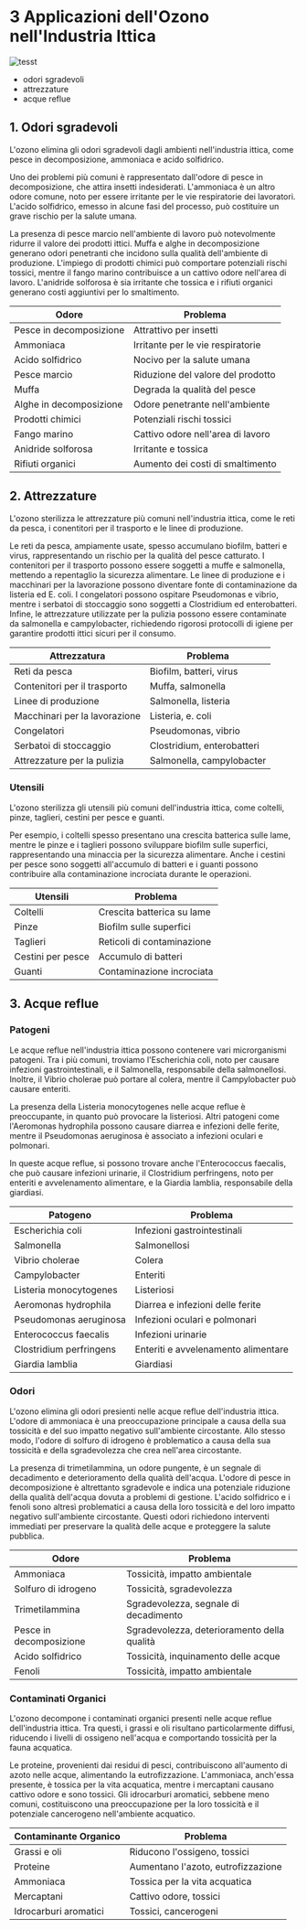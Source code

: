 # 3 Applicazioni dell'Ozono nell'Industria Ittica 

![tesst](/assets/images/ittica-applicazioni-featured.jpg "Title")



- odori sgradevoli
- attrezzature
- acque reflue

## 1. Odori sgradevoli

L'ozono elimina gli odori sgradevoli dagli ambienti nell'industria ittica, come pesce in decomposizione, ammoniaca e acido solfidrico.

Uno dei problemi più comuni è rappresentato dall'odore di pesce in decomposizione, che attira insetti indesiderati. L'ammoniaca è un altro odore comune, noto per essere irritante per le vie respiratorie dei lavoratori. L'acido solfidrico, emesso in alcune fasi del processo, può costituire un grave rischio per la salute umana.

La presenza di pesce marcio nell'ambiente di lavoro può notevolmente ridurre il valore dei prodotti ittici. Muffa e alghe in decomposizione generano odori penetranti che incidono sulla qualità dell'ambiente di produzione. L'impiego di prodotti chimici può comportare potenziali rischi tossici, mentre il fango marino contribuisce a un cattivo odore nell'area di lavoro. L'anidride solforosa è sia irritante che tossica e i rifiuti organici generano costi aggiuntivi per lo smaltimento.

| Odore | Problema | 
| --- | --- |
| Pesce in decomposizione | Attrattivo per insetti |
| Ammoniaca | Irritante per le vie respiratorie |
| Acido solfidrico | Nocivo per la salute umana |
| Pesce marcio | Riduzione del valore del prodotto |
| Muffa | Degrada la qualità del pesce |
| Alghe in decomposizione | Odore penetrante nell'ambiente |
| Prodotti chimici | Potenziali rischi tossici |
| Fango marino | Cattivo odore nell'area di lavoro |
| Anidride solforosa | Irritante e tossica |
| Rifiuti organici | Aumento dei costi di smaltimento |

## 2. Attrezzature

L'ozono sterilizza le attrezzature più comuni nell'industria ittica, come le reti da pesca, i conentitori per il trasporto e le linee di produzione.

Le reti da pesca, ampiamente usate, spesso accumulano biofilm, batteri e virus, rappresentando un rischio per la qualità del pesce catturato. I contenitori per il trasporto possono essere soggetti a muffe e salmonella, mettendo a repentaglio la sicurezza alimentare. Le linee di produzione e i macchinari per la lavorazione possono diventare fonte di contaminazione da listeria ed E. coli. I congelatori possono ospitare Pseudomonas e vibrio, mentre i serbatoi di stoccaggio sono soggetti a Clostridium ed enterobatteri. Infine, le attrezzature utilizzate per la pulizia possono essere contaminate da salmonella e campylobacter, richiedendo rigorosi protocolli di igiene per garantire prodotti ittici sicuri per il consumo.

| Attrezzatura | Problema | 
| --- | --- |
| Reti da pesca | Biofilm, batteri, virus |
| Contenitori per il trasporto | Muffa, salmonella |
| Linee di produzione | Salmonella, listeria |
| Macchinari per la lavorazione | Listeria, e. coli |
| Congelatori | Pseudomonas, vibrio |
| Serbatoi di stoccaggio | Clostridium, enterobatteri |
| Attrezzature per la pulizia | Salmonella, campylobacter |

### Utensili

L'ozono sterilizza gli utensili più comuni dell'industria ittica, come coltelli, pinze, taglieri, cestini per pesce e guanti.

Per esempio, i coltelli spesso presentano una crescita batterica sulle lame, mentre le pinze e i taglieri possono sviluppare biofilm sulle superfici, rappresentando una minaccia per la sicurezza alimentare. Anche i cestini per pesce sono soggetti all'accumulo di batteri e i guanti possono contribuire alla contaminazione incrociata durante le operazioni. 

| Utensili | Problema | 
| --- | --- |
| Coltelli | Crescita batterica su lame |
| Pinze | Biofilm sulle superfici |
| Taglieri | Reticoli di contaminazione |
| Cestini per pesce | Accumulo di batteri |
| Guanti | Contaminazione incrociata |

## 3. Acque reflue




### Patogeni

Le acque reflue nell'industria ittica possono contenere vari microrganismi patogeni. Tra i più comuni, troviamo l'Escherichia coli, noto per causare infezioni gastrointestinali, e il Salmonella, responsabile della salmonellosi. Inoltre, il Vibrio cholerae può portare al colera, mentre il Campylobacter può causare enteriti.

La presenza della Listeria monocytogenes nelle acque reflue è preoccupante, in quanto può provocare la listeriosi. Altri patogeni come l'Aeromonas hydrophila possono causare diarrea e infezioni delle ferite, mentre il Pseudomonas aeruginosa è associato a infezioni oculari e polmonari.

In queste acque reflue, si possono trovare anche l'Enterococcus faecalis, che può causare infezioni urinarie, il Clostridium perfringens, noto per enteriti e avvelenamento alimentare, e la Giardia lamblia, responsabile della giardiasi. 

| Patogeno | Problema | 
| --- | --- |
| Escherichia coli | Infezioni gastrointestinali |
| Salmonella | Salmonellosi |
| Vibrio cholerae | Colera |
| Campylobacter | Enteriti |
| Listeria monocytogenes | Listeriosi |
| Aeromonas hydrophila | Diarrea e infezioni delle ferite |
| Pseudomonas aeruginosa | Infezioni oculari e polmonari |
| Enterococcus faecalis | Infezioni urinarie |
| Clostridium perfringens | Enteriti e avvelenamento alimentare |
| Giardia lamblia | Giardiasi |

### Odori

L'ozono elimina gli odori presienti nelle acque reflue dell'industria ittica. L'odore di ammoniaca è una preoccupazione principale a causa della sua tossicità e del suo impatto negativo sull'ambiente circostante. Allo stesso modo, l'odore di solfuro di idrogeno è problematico a causa della sua tossicità e della sgradevolezza che crea nell'area circostante.

La presenza di trimetilammina, un odore pungente, è un segnale di decadimento e deterioramento della qualità dell'acqua. L'odore di pesce in decomposizione è altrettanto sgradevole e indica una potenziale riduzione della qualità dell'acqua dovuta a problemi di gestione. L'acido solfidrico e i fenoli sono altresì problematici a causa della loro tossicità e del loro impatto negativo sull'ambiente circostante. Questi odori richiedono interventi immediati per preservare la qualità delle acque e proteggere la salute pubblica.

| Odore | Problema | 
| --- | --- |
| Ammoniaca | Tossicità, impatto ambientale |
| Solfuro di idrogeno | Tossicità, sgradevolezza |
| Trimetilammina | Sgradevolezza, segnale di decadimento |
| Pesce in decomposizione | Sgradevolezza, deterioramento della qualità |
| Acido solfidrico | Tossicità, inquinamento delle acque |
| Fenoli | Tossicità, impatto ambientale |

### Contaminati Organici

L'ozono decompone i contaminati organici presenti nelle acque reflue dell'industria ittica. Tra questi, i grassi e oli risultano particolarmente diffusi, riducendo i livelli di ossigeno nell'acqua e comportando tossicità per la fauna acquatica. 

Le proteine, provenienti dai residui di pesci, contribuiscono all'aumento di azoto nelle acque, alimentando la eutrofizzazione. L'ammoniaca, anch'essa presente, è tossica per la vita acquatica, mentre i mercaptani causano cattivo odore e sono tossici. Gli idrocarburi aromatici, sebbene meno comuni, costituiscono una preoccupazione per la loro tossicità e il potenziale cancerogeno nell'ambiente acquatico.

| Contaminante Organico | Problema | 
| --- | --- |
| Grassi e oli | Riducono l'ossigeno, tossici |
| Proteine | Aumentano l'azoto, eutrofizzazione |
| Ammoniaca | Tossica per la vita acquatica |
| Mercaptani | Cattivo odore, tossici |
| Idrocarburi aromatici | Tossici, cancerogeni |

